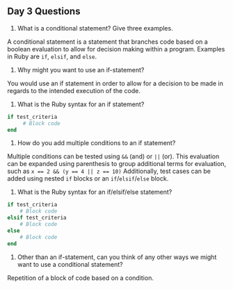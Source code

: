## Day 3 Questions

1. What is a conditional statement? Give three examples.

  A conditional statement is a statement that branches code based on a boolean evaluation to allow for decision making within a program. Examples in Ruby are `if`, `elsif`, and `else`.

1. Why might you want to use an if-statement?

  You would use an if statement in order to allow for a decision to be made in regards to the intended execution of the code.

1. What is the Ruby syntax for an if statement?
```ruby
if test_criteria
     # Block code
end
```

1. How do you add multiple conditions to an if statement?

  Multiple conditions can be tested using `&&` (and) or `||` (or). This evaluation can be expanded using parenthesis to group additional terms for evaluation, such as `x == 2 && (y == 4 || z == 10)` Additionally, test cases can be added using nested `if` blocks or an `if`/`elsif`/`else` block.

1. What is the Ruby syntax for an if/elsif/else statement?
```ruby
if test_criteria
    # Block code
elsif test_criteria
    # Block code
else
    # Block code
end
```

1. Other than an if-statement, can you think of any other ways we might want to use a conditional statement?

  Repetition of a block of code based on a condition.
